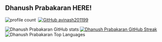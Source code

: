 ## Dhanush Prabakaran HERE! 

![profile count](https://komarev.com/ghpvc/?username=DhanushPrabakaran&color=red)&nbsp;
[![GitHub avinash201199](https://img.shields.io/github/followers/DhanushPrabakaran?label=follow&style=social)](https://github.com/avinash201199)&nbsp;


![Dhanush Prabakaran GitHub stats](https://github-readme-stats.vercel.app/api?username=DhanushPrabakaran&theme=dark&show_icons=true)
[![Dhanush Prabakaran GitHub Streak](https://streak-stats.demolab.com/?user=DhanushPrabakaran&theme=dark)](https://git.io/streak-stats)
![Dhanush Prabakaran Top Languages](https://github-readme-stats.vercel.app/api/top-langs/?username=DhanushPrabakaran&layout=compact&theme=dark&hide=css,html,makefile)
